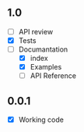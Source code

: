 ## 1.0

* [ ] API review
* [x] Tests
* [ ] Documantation
    * [x] index
    * [x] Examples
    * [ ] API Reference

## 0.0.1

* [X] Working code
